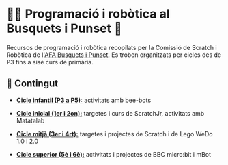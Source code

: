 # 👩‍💻 Programació i robòtica al Busquets i Punset :robot:

Recursos de programació i robòtica recopilats per la Comissió de Scratch i Robòtica de l'[AFA Busquets i Punset](https://ampabip.wordpress.com/).
Es troben organitzats per cicles des de P3 fins a sisè curs de primària.

## :open_file_folder: Contingut

- [**Cicle infantil (P3 a P5):**](https://github.com/Scratch-BiP/Recursos/tree/master/Cicle%20infantil) activitats amb bee-bots

- [**Cicle inicial (1er i 2on):**](https://github.com/Scratch-BiP/Recursos/tree/master/Cicle%20inicial) targetes i curs de ScratchJr, activitats amb Matatalab

- [**Cicle mitjà (3er i 4rt):**](https://github.com/Scratch-BiP/Recursos/tree/master/Cicle%20mitj%C3%A0) targetes i projectes de Scratch i de Lego WeDo 1.0 i 2.0

- [**Cicle superior (5è i 6è):**](https://github.com/Scratch-BiP/Recursos/tree/master/Cicle%20superior) activitats i projectes de BBC micro:bit i mBot
